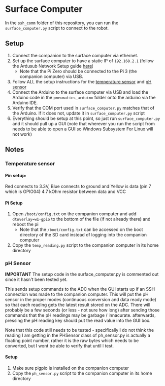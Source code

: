 # Surface Computer

In the `ssh_comm` folder of this repository, you can run the `surface_computer.py` script to connect to the robot.

## Setup

1. Connect the companion to the surface computer via ethernet.
1. Set up the surface computer to have a static IP of `192.168.2.1` (follow the Ardusub Network Setup guide [here](https://www.ardusub.com/getting-started/installation.html#raspberry-pi))
    - Note that the Pi Zero should be connected to the Pi 3 (the companion computer) via USB.
1. Follow ALL the setup instructions for the [temperature sensor](#temperature-sensor) and [pH sensor](#ph-sensor)
1. Connect the Arduino to the surface computer via USB and load the Arduino code in the `pneumatics_arduino` folder onto the arduino via the Arduino IDE.
1. Verify that the COM port used in `surface_computer.py` matches that of the Arduino.  If it does not, update it in `surface_computer.py` script
1. Everything should be setup at this point, so just run `surface_computer.py` and it should pull up a GUI (note that wherever you run the script from needs to be able to open a GUI so Windows Subsystem For Linux will not work)

## Notes

### Temperature sensor

#### Pin setup:
Red connects to 3.3V, Blue connects to ground and Yellow is data (pin 7 which is GPIO04)
4.7 kOhm resistor between data and VCC

#### Pi Setup
1. Open `/boot/config.txt` on the companion computer and add `dtoverlay=w1-gpio` to the bottom of the file (if not already there) and reboot the pi
    - Note that the `/boot/config.txt` can be accessed on the boot directory of the SD card instead of logging into the companion computer
1. Copy the `temp_reading.py` script to the companion computer in its home directory

### pH Sensor
**IMPORTANT** The setup code in the surface_computer.py is commented out since it hasn't been tested yet.

This sends setup commands to the ADC when the GUI starts up if an SSH connection was made to the companion computer.  This will put the pH sensor in the proper modes (continuous conversion and data ready mode) so that each reading gets the latest result stored on the ADC.  There will probably be a few seconds (or less - not sure how long) after sending those commands that the pH readings may be garbage / innacurate.  afterwards, pressing the pH reading key should put the read value into the GUI box.

Note that this code still needs to be tested - specifically I do not think the reading I am getting in the PHSensor class of ph_sensor.py is actually a floating point number, rather it is the raw bytes which needs to be converted, but I wont be able to verify that until I test.

#### Setup
1. Make sure pigpio is installed on the companion computer
1. Copy the `ph_sensor.py` script to the companion computer in its home directory
